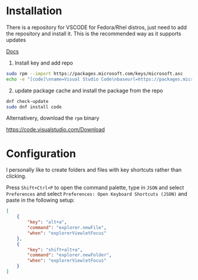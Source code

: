 # Installation
There is a repository for VSCODE for Fedora/Rhel distros, just need to add the repository and install it. This is the recommended way as it supports updates

[Docs](https://code.visualstudio.com/docs/setup/linux#_rhel-fedora-and-centos-based-distributions)

1. Install key and add repo
```sh
sudo rpm --import https://packages.microsoft.com/keys/microsoft.asc
echo -e "[code]\nname=Visual Studio Code\nbaseurl=https://packages.microsoft.com/yumrepos/vscode\nenabled=1\nautorefresh=1\ntype=rpm-md\ngpgcheck=1\ngpgkey=https://packages.microsoft.com/keys/microsoft.asc" | sudo tee /etc/yum.repos.d/vscode.repo > /dev/null
```

2. update package cache and install the package from the repo
```sh
dnf check-update
sudo dnf install code
```

Alternativery, download the `rpm` binary

https://code.visualstudio.com/Download

# Configuration
I personally like to create folders and files with key shortcuts rather than clicking.

Press `Shift+Ctrl+P` to open the command palette, type in `JSON` and select `Preferences` and select `Preferences: Open Keyboard Shortcuts (JSON)` and paste in the following setup:

```json
[
    {
        "key": "alt+a",
        "command": "explorer.newFile",
        "when": "explorerViewletFocus"
    },
    {
        "key": "shift+alt+a",
        "command": "explorer.newFolder",
        "when": "explorerViewletFocus"
    }
]
```